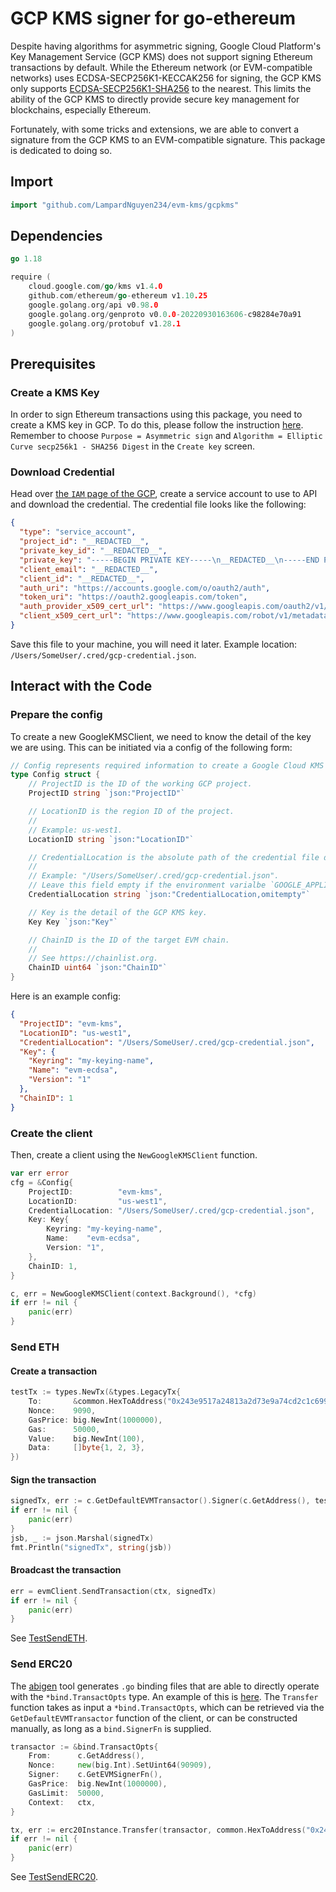 # GCP KMS signer for go-ethereum
Despite having algorithms for asymmetric signing, Google Cloud Platform's Key Management Service (GCP KMS) does not support signing Ethereum transactions by default.
While the Ethereum network (or EVM-compatible networks) uses ECDSA-SECP256K1-KECCAK256 for signing, the GCP KMS only supports 
[ECDSA-SECP256K1-SHA256](https://cloud.google.com/kms/docs/algorithms#elliptic_curve_signing_algorithms) to the nearest. 
This limits the ability of the GCP KMS to directly provide secure key management for blockchains,
especially Ethereum.

Fortunately, with some tricks and extensions, we are able to convert a signature from the GCP KMS to an EVM-compatible signature.
This package is dedicated to doing so.
## Import
```go
import "github.com/LampardNguyen234/evm-kms/gcpkms"
```

## Dependencies
```go
go 1.18

require (
	cloud.google.com/go/kms v1.4.0
	github.com/ethereum/go-ethereum v1.10.25
	google.golang.org/api v0.98.0
	google.golang.org/genproto v0.0.0-20220930163606-c98284e70a91
	google.golang.org/protobuf v1.28.1
)
```

## Prerequisites
### Create a KMS Key
In order to sign Ethereum transactions using this package, you need to create a
KMS key in GCP. To do this, please follow the instruction [here](https://cloud.google.com/kms/docs/creating-asymmetric-keys).
Remember to choose `Purpose = Asymmetric sign` and `Algorithm = Elliptic Curve secp256k1 - SHA256 Digest` in the 
`Create key` screen. 

### Download Credential
Head over [the `IAM` page of the GCP](https://cloud.google.com/iam/docs/service-accounts), create a service account to use to API and download the credential.
The credential file looks like the following:
```json
{
  "type": "service_account",
  "project_id": "__REDACTED__",
  "private_key_id": "__REDACTED__",
  "private_key": "-----BEGIN PRIVATE KEY-----\n__REDACTED__\n-----END PRIVATE KEY-----\n",
  "client_email": "__REDACTED__",
  "client_id": "__REDACTED__",
  "auth_uri": "https://accounts.google.com/o/oauth2/auth",
  "token_uri": "https://oauth2.googleapis.com/token",
  "auth_provider_x509_cert_url": "https://www.googleapis.com/oauth2/v1/certs",
  "client_x509_cert_url": "https://www.googleapis.com/robot/v1/metadata/x509/__REDACTED__"
}
```
Save this file to your machine, you will need it later. Example location: `/Users/SomeUser/.cred/gcp-credential.json`.

## Interact with the Code

### Prepare the config
To create a new GoogleKMSClient, we need to know the detail of the key we are using. This can be initiated via a config
of the following form:
```go
// Config represents required information to create a Google Cloud KMS client.
type Config struct {
	// ProjectID is the ID of the working GCP project.
	ProjectID string `json:"ProjectID"`

	// LocationID is the region ID of the project.
	//
	// Example: us-west1.
	LocationID string `json:"LocationID"`

	// CredentialLocation is the absolute path of the credential file downloaded from the GCP.
	//
	// Example: "/Users/SomeUser/.cred/gcp-credential.json".
	// Leave this field empty if the environment varialbe `GOOGLE_APPLICATION_CREDENTIALS` has been set.
	CredentialLocation string `json:"CredentialLocation,omitempty"`

	// Key is the detail of the GCP KMS key.
	Key Key `json:"Key"`

	// ChainID is the ID of the target EVM chain.
	//
	// See https://chainlist.org.
	ChainID uint64 `json:"ChainID"`
}
```

Here is an example config:
```json
{
  "ProjectID": "evm-kms",
  "LocationID": "us-west1",
  "CredentialLocation": "/Users/SomeUser/.cred/gcp-credential.json",
  "Key": {
    "Keyring": "my-keying-name",
    "Name": "evm-ecdsa",
    "Version": "1"
  },
  "ChainID": 1
}
```

### Create the client

Then, create a client using the `NewGoogleKMSClient` function.
```go
var err error
cfg = &Config{
    ProjectID:          "evm-kms",
    LocationID:         "us-west1",
    CredentialLocation: "/Users/SomeUser/.cred/gcp-credential.json",
    Key: Key{
        Keyring: "my-keying-name",
        Name:    "evm-ecdsa",
        Version: "1",
    },
    ChainID: 1,
}

c, err = NewGoogleKMSClient(context.Background(), *cfg)
if err != nil {
    panic(err)
}
```

### Send ETH
#### Create a transaction
```go
testTx := types.NewTx(&types.LegacyTx{
    To:       &common.HexToAddress("0x243e9517a24813a2d73e9a74cd2c1c699d0ff7a5"),
    Nonce:    9090,
    GasPrice: big.NewInt(1000000),
    Gas:      50000,
    Value:    big.NewInt(100),
    Data:     []byte{1, 2, 3},
})
```

#### Sign the transaction
```go
signedTx, err := c.GetDefaultEVMTransactor().Signer(c.GetAddress(), testTx)
if err != nil {
    panic(err)
}
jsb, _ := json.Marshal(signedTx)
fmt.Println("signedTx", string(jsb))
```

#### Broadcast the transaction
```go
err = evmClient.SendTransaction(ctx, signedTx)
if err != nil {
    panic(err)
}
```

See [TestSendETH](signer_test.go).

### Send ERC20
The [abigen](https://geth.ethereum.org/docs/dapp/native-bindings) tool generates `.go` binding files that are able to directly operate with the `*bind.TransactOpts` type. 
An example of this is [here](./test/erc20/ERC20.go). The `Transfer` function takes as input a `*bind.TransactOpts`, which
can be retrieved via the `GetDefaultEVMTransactor` function of the client, or can be constructed manually, as long as 
a `bind.SignerFn` is supplied.
```go
transactor := &bind.TransactOpts{
    From:      c.GetAddress(),
    Nonce:     new(big.Int).SetUint64(90909),
    Signer:    c.GetEVMSignerFn(),
    GasPrice:  big.NewInt(1000000),
    GasLimit:  50000,
    Context:   ctx,
}

tx, err := erc20Instance.Transfer(transactor, common.HexToAddress("0x243e9517a24813a2d73e9a74cd2c1c699d0ff7a5"), new(big.Int).SetUint64(1000))
if err != nil {
    panic(err)
}
```

See [TestSendERC20](signer_test.go).
